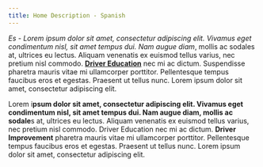 ```yaml
---
title: Home Description - Spanish
---
```

*Es - Lorem ipsum dolor sit amet, consectetur adipiscing elit. Vivamus eget condimentum nisl, sit amet tempus dui. Nam augue diam*, mollis ac sodales at, ultrices eu lectus. Aliquam venenatis ex euismod tellus varius, nec pretium nisl commodo.  **[Driver Education](https://www.google.com)** nec mi ac dictum. Suspendisse pharetra mauris vitae mi ullamcorper porttitor. Pellentesque tempus faucibus eros et egestas. Praesent ut tellus nunc. Lorem ipsum dolor sit amet, consectetur adipiscing elit.

Lorem i**psum dolor sit amet, consectetur adipiscing elit. Vivamus eget condimentum nisl, sit amet tempus dui. Nam augue diam, mollis ac sodale**s at, ultrices eu lectus. Aliquam venenatis ex euismod tellus varius, nec pretium nisl commodo. Driver Education nec mi ac dictum. **Driver Improvement** pharetra mauris vitae mi ullamcorper porttitor. Pellentesque tempus faucibus eros et egestas. Praesent ut tellus nunc. Lorem ipsum dolor sit amet, consectetur adipiscing elit.